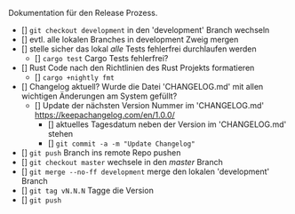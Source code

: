 Dokumentation für den Release Prozess.

- [] `git checkout development` in den 'development' Branch wechseln
- [] evtl. alle lokalen Branches in development Zweig mergen
- [] stelle sicher das lokal *alle* Tests fehlerfrei durchlaufen werden
  - [] `cargo test` Cargo Tests fehlerfrei?
- [] Rust Code nach den Richtlinien des Rust Projekts formatieren
  - [] `cargo +nightly fmt`
- [] Changelog aktuell? Wurde die Datei 'CHANGELOG.md' mit allen wichtigen Änderungen am System gefüllt?
  - [] Update der nächsten Version Nummer im 'CHANGELOG.md' https://keepachangelog.com/en/1.0.0/
    - [] aktuelles Tagesdatum neben der Version im 'CHANGELOG.md' stehen
    - [] `git commit -a -m "Update Changelog"`
- [] `git push` Branch ins remote Repo pushen
- [] `git checkout master` wechsele in den *master* Branch
- [] `git merge --no-ff development` merge den lokalen 'development' Branch
- [] `git tag vN.N.N` Tagge die Version
- [] `git push`
